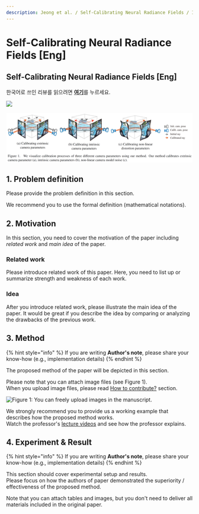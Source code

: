 ```yaml
---
description: Jeong et al. / Self-Calibrating Neural Radiance Fields / ICCV 2021
---
```


# Self-Calibrating Neural Radiance Fields \[Eng]

## Self-Calibrating Neural Radiance Fields \[Eng]

한국어로 쓰인 리뷰를 읽으려면 [**여기**](broken-reference)를 누르세요.

![](broken-reference)


![Figure1](/.gitbook/assets/2022spring/35/figure1.png "figure1")


## 1. Problem definition

Please provide the problem definition in this section.

We recommend you to use the formal definition (mathematical notations).

## 2. Motivation

In this section, you need to cover the motivation of the paper including _related work_ and _main idea_ of the paper.

### Related work

Please introduce related work of this paper. Here, you need to list up or summarize strength and weakness of each work.

### Idea

After you introduce related work, please illustrate the main idea of the paper. It would be great if you describe the idea by comparing or analyzing the drawbacks of the previous work.

## 3. Method

{% hint style="info" %}
If you are writing **Author's note**, please share your know-how (e.g., implementation details)
{% endhint %}

The proposed method of the paper will be depicted in this section.

Please note that you can attach image files (see Figure 1).\
When you upload image files, please read [How to contribute?](broken-reference) section.

![Figure 1: You can freely upload images in the manuscript.](broken-reference)

We strongly recommend you to provide us a working example that describes how the proposed method works.\
Watch the professor's [lecture videos](https://www.youtube.com/playlist?list=PLODUp92zx-j8z76RaVka54d3cjTx00q2N) and see how the professor explains.

## 4. Experiment & Result

{% hint style="info" %}
If you are writing **Author's note**, please share your know-how (e.g., implementation details)
{% endhint %}

This section should cover experimental setup and results.\
Please focus on how the authors of paper demonstrated the superiority / effectiveness of the proposed method.

Note that you can attach tables and images, but you don't need to deliver all materials included in the original paper.
